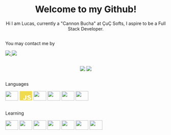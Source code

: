 <h1 align="center">
Welcome to my Github!
</h1>

<p align="center">
  Hi I am Lucas, currently a "Cannon Bucha" at ÇuÇ Softs, I aspire to be a Full Stack Developer.
</p>

 ##

 <p align="left">
 You may contact me by
 </p>
 <a href="mailto:lucasmarquesleao@outlook.com" alt="Outlook">
  <img src="https://img.shields.io/badge/mail.lucasmarquesleao@outlook.com-F74141?style=for-the-badge&logoColor=white&logo=gmail&link=mailto:mail.chaclacata@gmail.com"/>
</a>
<a href="https://instagram.com/lucasmarques_leo" target="_blank"><img src="https://img.shields.io/badge/-Instagram-%23E4405F?style=for-the-badge&logo=instagram&logoColor=white" target="_blank">
</a>

##
 
<div align="center">
  <a href="https://github.com/Lucas-Marques-Leao"></a>
  <img height="170em" src="https://github-readme-stats.vercel.app/api?username=Lucas-Marques-Leao&show_icons=true&theme=dracula&include_all_commits=true&count_private=true"/>
  <img height="170em" src="https://github-readme-stats.vercel.app/api/top-langs/?username=Lucas-Marques-Leao&layout=compact&langs_count=7&theme=dracula"/>
</div>

##

 <p align="left">
 Languages 
 </p>
<div>
  <img align="center" height="30" width="40"src="https://cdn.jsdelivr.net/gh/devicons/devicon/icons/nodejs/nodejs-original.svg" /> 
  <img align="center" height="30" width="40" src="https://raw.githubusercontent.com/devicons/devicon/master/icons/javascript/javascript-plain.svg" /> 
  <img align="center" height="30" width="40" src="https://cdn.jsdelivr.net/gh/devicons/devicon/icons/typescript/typescript-original.svg" />
  <img align="center" height="30" width="40" src="https://cdn.jsdelivr.net/gh/devicons/devicon/icons/html5/html5-original.svg" />
  <img align="center" height="30" width="40" src="https://cdn.jsdelivr.net/gh/devicons/devicon/icons/css3/css3-original.svg" />
  <img align="center" height="30" width="40" src="https://cdn.jsdelivr.net/gh/devicons/devicon/icons/react/react-original.svg" />
</div>
<br>
<p>Learning</p>
<div>
  <img align="center" height="30" width="40" src="https://cdn.jsdelivr.net/gh/devicons/devicon/icons/github/github-original.svg" />
  <img align="center" height="30" width="40" src="https://cdn.jsdelivr.net/gh/devicons/devicon/icons/googlecloud/googlecloud-original.svg" />
  <img align="center" height="30" width="40" src="https://cdn.jsdelivr.net/gh/devicons/devicon/icons/graphql/graphql-plain.svg" />
  <img align="center" height="30" width="40" src="https://cdn.jsdelivr.net/gh/devicons/devicon/icons/handlebars/handlebars-original.svg" />
  <img align="center" height="30" width="40" src="https://cdn.jsdelivr.net/gh/devicons/devicon/icons/bootstrap/bootstrap-original.svg" />
  <img align="center" height="30" width="40" src="https://cdn.jsdelivr.net/gh/devicons/devicon/icons/adonisjs/adonisjs-original.svg" />
  <img align="center" height="30" width="40" src="https://cdn.jsdelivr.net/gh/devicons/devicon/icons/git/git-original.svg" />
  
              
</div>
